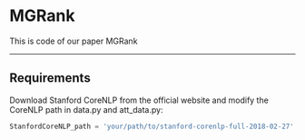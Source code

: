 # MGRank

This is code of our paper MGRank

---
## Requirements

Download Stanford CoreNLP from the official website and modify the CoreNLP path in data.py and att_data.py:

```python
StanfordCoreNLP_path = 'your/path/to/stanford-corenlp-full-2018-02-27'
```
